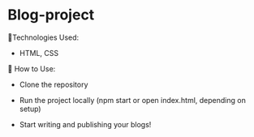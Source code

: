 # Blog-project
🔧Technologies Used:
* HTML, CSS

🚀 How to Use:
* Clone the repository

* Run the project locally (npm start or open index.html, depending on setup)

* Start writing and publishing your blogs! 
